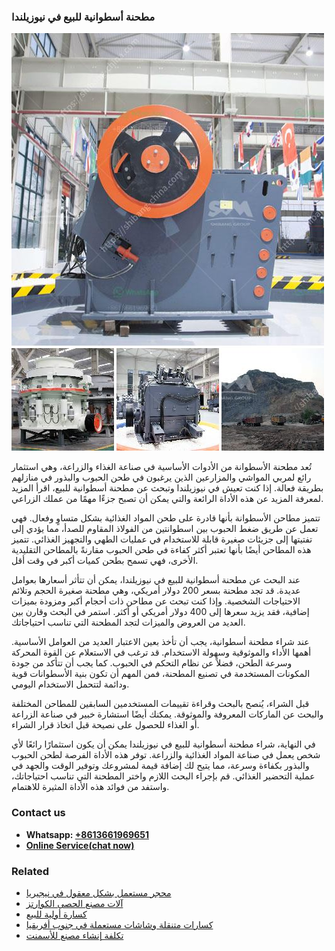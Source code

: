 <h3>مطحنة أسطوانية للبيع في نيوزيلندا</h3><img src='1701853994.jpg' alt=''><p>تُعد مطحنة الأسطوانة من الأدوات الأساسية في صناعة الغذاء والزراعة، وهي استثمار رائع لمربي المواشي والمزارعين الذين يرغبون في طحن الحبوب والبذور في منازلهم بطريقة فعالة. إذا كنت تعيش في نيوزيلندا وتبحث عن مطحنة أسطوانية للبيع، اقرأ المزيد لمعرفة المزيد عن هذه الأداة الرائعة والتي يمكن أن تصبح جزءًا مهمًا من عملك الزراعي.</p><p>تتميز مطاحن الأسطوانة بأنها قادرة على طحن المواد الغذائية بشكل متساوٍ وفعال. فهي تعمل عن طريق ضغط الحبوب بين اسطوانتين من الفولاذ المقاوم للصدأ، مما يؤدي إلى تفتيتها إلى جزيئات صغيرة قابلة للاستخدام في عمليات الطهي والتجهيز الغذائي. تتميز هذه المطاحن أيضًا بأنها تعتبر أكثر كفاءة في طحن الحبوب مقارنةً بالمطاحن التقليدية الأخرى، فهي تسمح بطحن كميات أكبر في وقت أقل.</p><p>عند البحث عن مطحنة أسطوانية للبيع في نيوزيلندا، يمكن أن تتأثر أسعارها بعوامل عديدة. قد تجد مطحنة بسعر 200 دولار أمريكي، وهي مطحنة صغيرة الحجم وتلائم الاحتياجات الشخصية. وإذا كنت تبحث عن مطاحن ذات أحجام أكبر ومزودة بميزات إضافية، فقد يزيد سعرها إلى 400 دولار أمريكي أو أكثر. استمر في البحث وقارن بين العديد من العروض والميزات لتجد المطحنة التي تناسب احتياجاتك.</p><p>عند شراء مطحنة أسطوانية، يجب أن تأخذ بعين الاعتبار العديد من العوامل الأساسية. أهمها الأداء والموثوقية وسهولة الاستخدام. قد ترغب في الاستعلام عن القوة المحركة وسرعة الطحن، فضلاً عن نظام التحكم في الحبوب. كما يجب أن تتأكد من جودة المكونات المستخدمة في تصنيع المطحنة، فمن المهم أن تكون بنية الأسطوانات قوية ودائمة لتتحمل الاستخدام اليومي.</p><p>قبل الشراء، يُنصح بالبحث وقراءة تقييمات المستخدمين السابقين للمطاحن المختلفة والبحث عن الماركات المعروفة والموثوقة. يمكنك أيضًا استشارة خبير في صناعة الزراعة أو الغذاء للحصول على نصيحة قبل اتخاذ قرار الشراء.</p><p>في النهاية، شراء مطحنة أسطوانية للبيع في نيوزيلندا يمكن أن يكون استثمارًا رائعًا لأي شخص يعمل في صناعة المواد الغذائية والزراعة. توفر هذه الأداة الفرصة لطحن الحبوب والبذور بكفاءة وسرعة، مما يتيح لك إضافة قيمة لمشروعك وتوفير الوقت والجهد في عملية التحضير الغذائي. قم بإجراء البحث اللازم واختر المطحنة التي تناسب احتياجاتك، واستفد من فوائد هذه الأداة المثيرة للاهتمام.</p><h3>Contact us</h3><ul><li><strong>Whatsapp:&nbsp;<a href="https://wa.me/8613661969651">+8613661969651</a></strong></li><li><a href="https://swt.shibang-china.com/?git&amp;zhl&amp;مطحنة أسطوانية للبيع في نيوزيلندا"><strong>Online Service(chat now)</strong></a></li></ul><h3>Related</h3><ul><li><a href='محجر مستعمل بشكل معقول في نيجيريا.md'>محجر مستعمل بشكل معقول في نيجيريا</a></li><li><a href='آلات مصنع الحصى الكوارتز.md'>آلات مصنع الحصى الكوارتز</a></li><li><a href='كسارة أولية للبيع.md'>كسارة أولية للبيع</a></li><li><a href='كسارات متنقلة وشاشات مستعملة في جنوب أفريقيا.md'>كسارات متنقلة وشاشات مستعملة في جنوب أفريقيا</a></li><li><a href='تكلفة إنشاء مصنع للأسمنت.md'>تكلفة إنشاء مصنع للأسمنت</a></li></ul>
